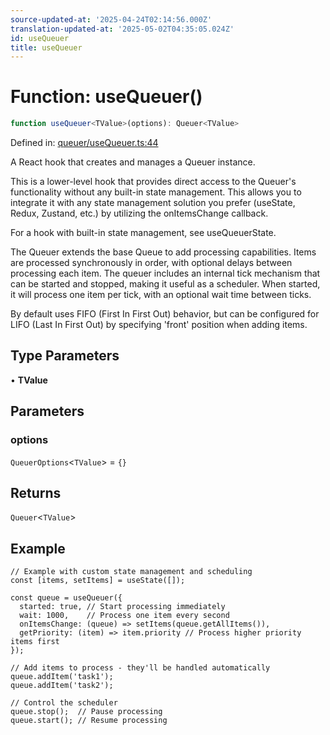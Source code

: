 ```yaml
---
source-updated-at: '2025-04-24T02:14:56.000Z'
translation-updated-at: '2025-05-02T04:35:05.024Z'
id: useQueuer
title: useQueuer
---
```


<!-- DO NOT EDIT: this page is autogenerated from the type comments -->

# Function: useQueuer()

```ts
function useQueuer<TValue>(options): Queuer<TValue>
```

Defined in: [queuer/useQueuer.ts:44](https://github.com/TanStack/pacer/blob/main/packages/react-pacer/src/queuer/useQueuer.ts#L44)

A React hook that creates and manages a Queuer instance.

This is a lower-level hook that provides direct access to the Queuer's functionality without
any built-in state management. This allows you to integrate it with any state management solution
you prefer (useState, Redux, Zustand, etc.) by utilizing the onItemsChange callback.

For a hook with built-in state management, see useQueuerState.

The Queuer extends the base Queue to add processing capabilities. Items are processed
synchronously in order, with optional delays between processing each item. The queuer includes
an internal tick mechanism that can be started and stopped, making it useful as a scheduler.
When started, it will process one item per tick, with an optional wait time between ticks.

By default uses FIFO (First In First Out) behavior, but can be configured for LIFO
(Last In First Out) by specifying 'front' position when adding items.

## Type Parameters

• **TValue**

## Parameters

### options

`QueuerOptions`\<`TValue`\> = `{}`

## Returns

`Queuer`\<`TValue`\>

## Example

```tsx
// Example with custom state management and scheduling
const [items, setItems] = useState([]);

const queue = useQueuer({
  started: true, // Start processing immediately
  wait: 1000,    // Process one item every second
  onItemsChange: (queue) => setItems(queue.getAllItems()),
  getPriority: (item) => item.priority // Process higher priority items first
});

// Add items to process - they'll be handled automatically
queue.addItem('task1');
queue.addItem('task2');

// Control the scheduler
queue.stop();  // Pause processing
queue.start(); // Resume processing
```
